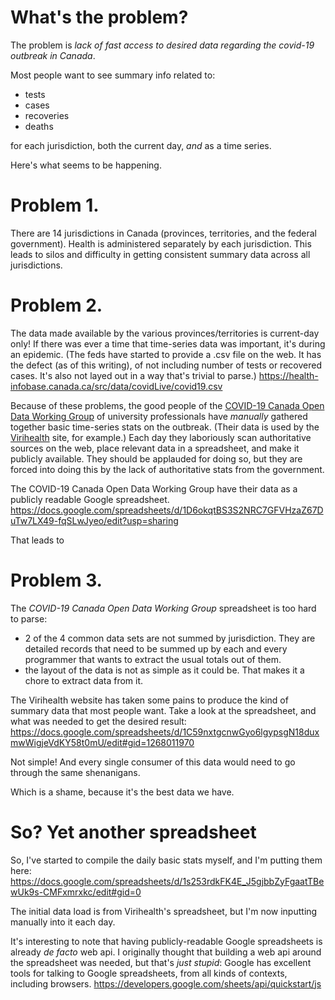 # What's the problem?

The problem is *lack of fast access to desired data regarding the covid-19 outbreak in Canada*.

Most people want to see summary info related to:

* tests
* cases
* recoveries 
* deaths

for each jurisdiction, both the current day, *and* as a time series.

Here's what seems to be happening. 

# Problem 1.
There are 14 jurisdictions in Canada (provinces, territories, and the federal government).
Health is administered separately by each jurisdiction. 
This leads to silos and difficulty in getting consistent summary data across all jurisdictions.

# Problem 2.
The data made available by the various provinces/territories is current-day only!
If there was ever a time that time-series data was important, it's during an epidemic. 
(The feds have started to provide a .csv file on the web. It has the defect (as of this writing), of 
not including number of tests or recovered cases. 
It's also not layed out in a way that's trivial to parse.)
https://health-infobase.canada.ca/src/data/covidLive/covid19.csv

Because of these problems, the good people of the 
<a href='https://github.com/ishaberry/Covid19Canada'>COVID-19 Canada Open Data Working Group</a> of university professionals 
have *manually* gathered together basic time-series stats on the outbreak. 
(Their data is used by the <a href='https://virihealth.com/provincial-trends/'>Virihealth</a> site, for example.)
Each day they laboriously scan authoritative sources on the web, place relevant data in a spreadsheet, and make it publicly available.
They should be applauded for doing so, but they are forced into doing this by the lack of authoritative stats from the government.

The COVID-19 Canada Open Data Working Group have their data as a publicly readable Google spreadsheet.
https://docs.google.com/spreadsheets/d/1D6okqtBS3S2NRC7GFVHzaZ67DuTw7LX49-fqSLwJyeo/edit?usp=sharing

That leads to 

# Problem 3.
The *COVID-19 Canada Open Data Working Group* spreadsheet is too hard to parse:

* 2 of the 4 common data sets are not summed by jurisdiction.
They are detailed records that need to be summed up by each and every programmer that wants to extract the usual totals out of them.
* the layout of the data is not as simple as it could be. That makes it a chore to extract data from it.

The Virihealth website has taken some pains to produce the kind of summary data that most people want.
Take a look at the spreadsheet, and what was needed to get the desired result:
https://docs.google.com/spreadsheets/d/1C59nxtgcnwGyo6lgypsgN18duxmwWigjeVdKY58t0mU/edit#gid=1268011970 

Not simple! And every single consumer of this data would need to go through the same shenanigans.

Which is a shame, because it's the best data we have.

# So? Yet another spreadsheet
So, I've started to compile the daily basic stats myself, and I'm putting them here:
https://docs.google.com/spreadsheets/d/1s253rdkFK4E_J5gjbbZyFgaatTBewUk9s-CMFxmrxkc/edit#gid=0

The initial data load is from Virihealth's spreadsheet, but I'm now inputting manually into it each day.

It's interesting to note that having publicly-readable Google spreadsheets is already *de facto* web api.
I originally thought that building a web api around the spreadsheet was needed, but that's *just stupid*: 
Google has excellent tools for talking to Google spreadsheets, from all kinds of contexts, including browsers.
https://developers.google.com/sheets/api/quickstart/js


